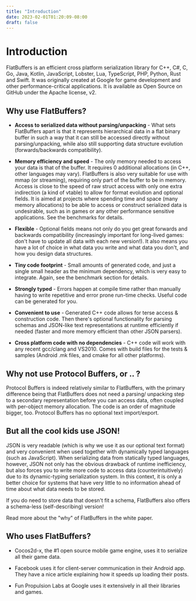 ```yaml
---
title: "Introduction"
date: 2023-02-01T01:20:09-08:00
draft: false
---
```


# Introduction

FlatBuffers is an efficient cross platform serialization library for C++, C#, C,
Go, Java, Kotlin, JavaScript, Lobster, Lua, TypeScript, PHP, Python, Rust and
Swift. It was originally created at Google for game development and other
performance-critical applications. It is available as Open Source on GitHub
under the Apache license, v2.

## Why use FlatBuffers?

- **Access to serialized data without parsing/unpacking** - What sets
  FlatBuffers apart is that it represents hierarchical data in a flat binary
  buffer in such a way that it can still be accessed directly without
  parsing/unpacking, while also still supporting data structure evolution
  (forwards/backwards compatibility).

- **Memory efficiency and speed** - The only memory needed to access your data
  is that of the buffer. It requires 0 additional allocations (in C++, other
  languages may vary). FlatBuffers is also very suitable for use with mmap (or
  streaming), requiring only part of the buffer to be in memory. Access is close
  to the speed of raw struct access with only one extra indirection (a kind of
  vtable) to allow for format evolution and optional fields. It is aimed at
  projects where spending time and space (many memory allocations) to be able to
  access or construct serialized data is undesirable, such as in games or any
  other performance sensitive applications. See the benchmarks for details.

- **Flexible** - Optional fields means not only do you get great forwards and
  backwards compatibility (increasingly important for long-lived games: don't
  have to update all data with each new version!). It also means you have a lot
  of choice in what data you write and what data you don't, and how you design
  data structures.

- **Tiny code footprint** - Small amounts of generated code, and just a single
  small header as the minimum dependency, which is very easy to integrate.
  Again, see the benchmark section for details.

- **Strongly typed** - Errors happen at compile time rather than manually having
  to write repetitive and error prone run-time checks. Useful code can be
  generated for you.

- **Convenient to use** - Generated C++ code allows for terse access &
  construction code. Then there's optional functionality for parsing schemas and
  JSON-like text representations at runtime efficiently if needed (faster and
  more memory efficient than other JSON parsers).

- **Cross platform code with no dependencies** - C++ code will work with any
  recent gcc/clang and VS2010. Comes with build files for the tests & samples
  (Android .mk files, and cmake for all other platforms).

## Why not use Protocol Buffers, or .. ?

Protocol Buffers is indeed relatively similar to FlatBuffers, with the primary
difference being that FlatBuffers does not need a parsing/ unpacking step to a
secondary representation before you can access data, often coupled with
per-object memory allocation. The code is an order of magnitude bigger, too.
Protocol Buffers has no optional text import/export.

## But all the cool kids use JSON!

JSON is very readable (which is why we use it as our optional text format) and
very convenient when used together with dynamically typed languages (such as
JavaScript). When serializing data from statically typed languages, however,
JSON not only has the obvious drawback of runtime inefficiency, but also forces
you to write more code to access data (counterintuitively) due to its
dynamic-typing serialization system. In this context, it is only a better choice
for systems that have very little to no information ahead of time about what
data needs to be stored.

If you do need to store data that doesn't fit a schema, FlatBuffers also offers
a schema-less (self-describing) version!

Read more about the "why" of FlatBuffers in the white paper.

## Who uses FlatBuffers?

- Cocos2d-x, the #1 open source mobile game engine, uses it to serialize all
  their game data.

- Facebook uses it for client-server communication in their Android app. They
  have a nice article explaining how it speeds up loading their posts.

- Fun Propulsion Labs at Google uses it extensively in all their libraries and
  games.
